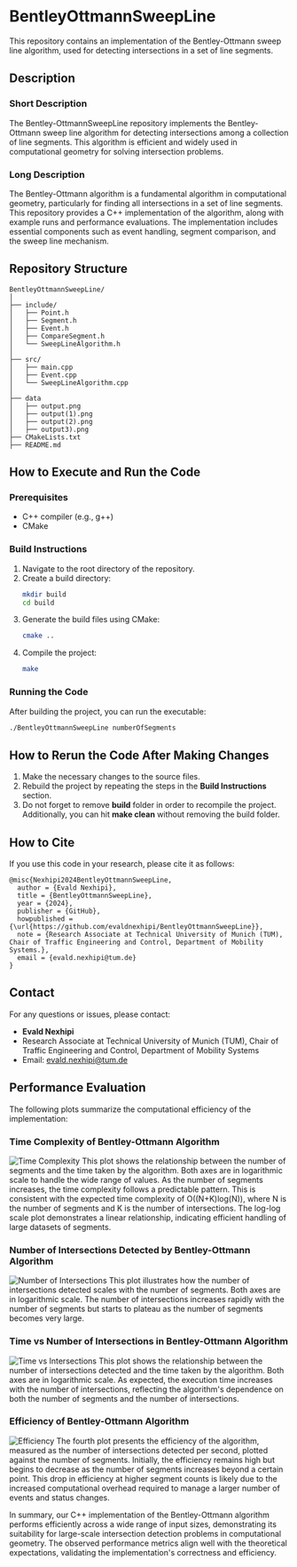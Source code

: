 
# BentleyOttmannSweepLine

This repository contains an implementation of the Bentley-Ottmann sweep line algorithm, used for detecting intersections in a set of line segments.

## Description

### Short Description
The Bentley-OttmannSweepLine repository implements the Bentley-Ottmann sweep line algorithm for detecting intersections among a collection of line segments. This algorithm is efficient and widely used in computational geometry for solving intersection problems.

### Long Description
The Bentley-Ottmann algorithm is a fundamental algorithm in computational geometry, particularly for finding all intersections in a set of line segments. This repository provides a C++ implementation of the algorithm, along with example runs and performance evaluations. The implementation includes essential components such as event handling, segment comparison, and the sweep line mechanism.

## Repository Structure

```
BentleyOttmannSweepLine/
│
├── include/
│   ├── Point.h
│   ├── Segment.h
│   ├── Event.h
│   ├── CompareSegment.h
│   └── SweepLineAlgorithm.h
│
├── src/
│   ├── main.cpp
│   ├── Event.cpp
│   └── SweepLineAlgorithm.cpp
│
├── data
│   ├── output.png
│   ├── output(1).png
│   ├── output(2).png
│   ├── output3).png
├── CMakeLists.txt
├── README.md
```

## How to Execute and Run the Code

### Prerequisites
- C++ compiler (e.g., g++)
- CMake

### Build Instructions
1. Navigate to the root directory of the repository.
2. Create a build directory:
    ```bash
    mkdir build
    cd build
    ```
3. Generate the build files using CMake:
    ```bash
    cmake ..
    ```
4. Compile the project:
    ```bash
    make
    ```

### Running the Code
After building the project, you can run the executable:
```bash
./BentleyOttmannSweepLine numberOfSegments
```

## How to Rerun the Code After Making Changes

1. Make the necessary changes to the source files.
2. Rebuild the project by repeating the steps in the **Build Instructions** section.
3. Do not forget to remove **build** folder in order to recompile the project. Additionally, you can hit **make clean** without removing the build folder.

## How to Cite

If you use this code in your research, please cite it as follows:

```
@misc{Nexhipi2024BentleyOttmannSweepLine,
  author = {Evald Nexhipi},
  title = {BentleyOttmannSweepLine},
  year = {2024},
  publisher = {GitHub},
  howpublished = {\url{https://github.com/evaldnexhipi/BentleyOttmannSweepLine}},
  note = {Research Associate at Technical University of Munich (TUM), Chair of Traffic Engineering and Control, Department of Mobility Systems.},
  email = {evald.nexhipi@tum.de}
}
```

## Contact

For any questions or issues, please contact:
- **Evald Nexhipi**
- Research Associate at Technical University of Munich (TUM), Chair of Traffic Engineering and Control, Department of Mobility Systems
- Email: evald.nexhipi@tum.de

## Performance Evaluation
The following plots summarize the computational efficiency of the implementation:

### Time Complexity of Bentley-Ottmann Algorithm

![Time Complexity](./data/output.png)
This plot shows the relationship between the number of segments and the time taken by the algorithm. Both axes are in logarithmic scale to handle the wide range of values. As the number of segments increases, the time complexity follows a predictable pattern. This is consistent with the expected time complexity of O((N+K)log(N)), where N is the number of segments and K is the number of intersections. The log-log scale plot demonstrates a linear relationship, indicating efficient handling of large datasets of segments.

### Number of Intersections Detected by Bentley-Ottmann Algorithm

![Number of Intersections](./data/output(1).png)
This plot illustrates how the number of intersections detected scales with the number of segments. Both axes are in logarithmic scale. The number of intersections increases rapidly with the number of segments but starts to plateau as the number of segments becomes very large.

### Time vs Number of Intersections in Bentley-Ottmann Algorithm

![Time vs Intersections](./data/output(2).png)
This plot shows the relationship between the number of intersections detected and the time taken by the algorithm. Both axes are in logarithmic scale. As expected, the execution time increases with the number of intersections, reflecting the algorithm's dependence on both the number of segments and the number of intersections.

### Efficiency of Bentley-Ottmann Algorithm

![Efficiency](./data/output(3).png)
The fourth plot presents the efficiency of the algorithm, measured as the number of intersections detected per second, plotted against the number of segments. Initially, the efficiency remains high but begins to decrease as the number of segments increases beyond a certain point. This drop in efficiency at higher segment counts is likely due to the increased computational overhead required to manage a larger number of events and status changes.

In summary, our C++ implementation of the Bentley-Ottmann algorithm performs efficiently across a wide range of input sizes, demonstrating its suitability for large-scale intersection detection problems in computational geometry. The observed performance metrics align well with the theoretical expectations, validating the implementation's correctness and efficiency.
